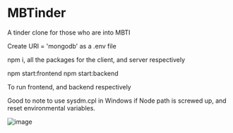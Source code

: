 # MBTinder

A tinder clone for those who are into MBTI

Create URI = 'mongodb'
as a .env file

npm i, all the packages for the client, and server respectively


npm start:frontend
npm start:backend

To run frontend, and backend respectively

Good to note to use sysdm.cpl in Windows if Node path is screwed up, and reset environmental variables.

![image](https://user-images.githubusercontent.com/6617067/187052814-0a6f2a6b-2c23-44ef-ad76-96d5555bbada.png)

